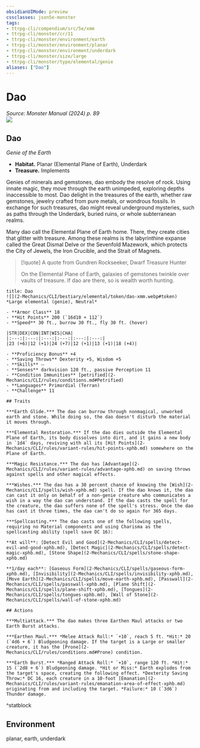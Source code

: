 ```yaml
---
obsidianUIMode: preview
cssclasses: json5e-monster
tags:
- ttrpg-cli/compendium/src/5e/xmm
- ttrpg-cli/monster/cr/11
- ttrpg-cli/monster/environment/earth
- ttrpg-cli/monster/environment/planar
- ttrpg-cli/monster/environment/underdark
- ttrpg-cli/monster/size/large
- ttrpg-cli/monster/type/elemental/genie
aliases: ["Dao"]
---
```

# Dao
*Source: Monster Manual (2024) p. 89*  
![](2-Mechanics/CLI/bestiary/elemental/img/dao.webp#right)

## Dao

*Genie of the Earth*

- **Habitat.** Planar (Elemental Plane of Earth), Underdark  
- **Treasure.** Implements  

Genies of minerals and gemstones, dao embody the resolve of rock. Using innate magic, they move through the earth unimpeded, exploring depths inaccessible to most. Dao delight in the treasures of the earth, whether raw gemstones, jewelry crafted from pure metals, or wondrous fossils. In exchange for such treasures, dao might reveal underground mysteries, such as paths through the Underdark, buried ruins, or whole subterranean realms.

Many dao call the Elemental Plane of Earth home. There, they create cities that glitter with treasure. Among these realms is the labyrinthine expanse called the Great Dismal Delve or the Sevenfold Mazework, which protects the City of Jewels, the Iron Crucible, and the Strait of Magnets.

> [!quote] A quote from Gundren Rockseeker, Dwarf Treasure Hunter  
> 
> On the Elemental Plane of Earth, galaxies of gemstones twinkle over vaults of treasure. If dao are there, so is wealth worth hunting.


```ad-statblock
title: Dao
![](2-Mechanics/CLI/bestiary/elemental/token/dao-xmm.webp#token)
*Large elemental (genie), Neutral*

- **Armor Class** 18 
- **Hit Points** 200 (`16d10 + 112`) 
- **Speed** 30 ft., burrow 30 ft., fly 30 ft. (hover)

|STR|DEX|CON|INT|WIS|CHA|
|:---:|:---:|:---:|:---:|:---:|:---:|
|23 (+6)|12 (+1)|24 (+7)|12 (+1)|13 (+1)|18 (+4)|

- **Proficiency Bonus** +4
- **Saving Throws** Dexterity +5, Wisdom +5
- **Skills** ⏤
- **Senses** darkvision 120 ft., passive Perception 11
- **Condition Immunities** [petrified](2-Mechanics/CLI/rules/conditions.md#Petrified)
- **Languages** Primordial (Terran)
- **Challenge** 11

## Traits

***Earth Glide.*** The dao can burrow through nonmagical, unworked earth and stone. While doing so, the dao doesn't disturb the material it moves through.

***Elemental Restoration.*** If the dao dies outside the Elemental Plane of Earth, its body dissolves into dirt, and it gains a new body in `1d4` days, reviving with all its [Hit Points](2-Mechanics/CLI/rules/variant-rules/hit-points-xphb.md) somewhere on the Plane of Earth.

***Magic Resistance.*** The dao has [Advantage](2-Mechanics/CLI/rules/variant-rules/advantage-xphb.md) on saving throws against spells and other magical effects.

***Wishes.*** The dao has a 30 percent chance of knowing the [Wish](2-Mechanics/CLI/spells/wish-xphb.md) spell. If the dao knows it, the dao can cast it only on behalf of a non-genie creature who communicates a wish in a way the dao can understand. If the dao casts the spell for the creature, the dao suffers none of the spell's stress. Once the dao has cast it three times, the dao can't do so again for 365 days.

***Spellcasting.*** The dao casts one of the following spells, requiring no Material components and using Charisma as the spellcasting ability (spell save DC 16):

**At will**: [Detect Evil and Good](2-Mechanics/CLI/spells/detect-evil-and-good-xphb.md), [Detect Magic](2-Mechanics/CLI/spells/detect-magic-xphb.md), [Stone Shape](2-Mechanics/CLI/spells/stone-shape-xphb.md)

**1/day each**: [Gaseous Form](2-Mechanics/CLI/spells/gaseous-form-xphb.md), [Invisibility](2-Mechanics/CLI/spells/invisibility-xphb.md), [Move Earth](2-Mechanics/CLI/spells/move-earth-xphb.md), [Passwall](2-Mechanics/CLI/spells/passwall-xphb.md), [Plane Shift](2-Mechanics/CLI/spells/plane-shift-xphb.md), [Tongues](2-Mechanics/CLI/spells/tongues-xphb.md), [Wall of Stone](2-Mechanics/CLI/spells/wall-of-stone-xphb.md)

## Actions

***Multiattack.*** The dao makes three Earthen Maul attacks or two Earth Burst attacks.

***Earthen Maul.*** *Melee Attack Roll:* `+10`, reach 5 ft. *Hit:* 20 (`4d6 + 6`) Bludgeoning damage. If the target is a Large or smaller creature, it has the [Prone](2-Mechanics/CLI/rules/conditions.md#Prone) condition.

***Earth Burst.*** *Ranged Attack Roll:* `+10`, range 120 ft. *Hit:* 15 (`2d8 + 6`) Bludgeoning damage. *Hit or Miss:* Earth explodes from the target's space, creating the following effect. *Dexterity Saving Throw:* DC 16, each creature in a 10-foot [Emanation](2-Mechanics/CLI/rules/variant-rules/emanation-area-of-effect-xphb.md) originating from and including the target. *Failure:* 10 (`3d6`) Thunder damage.
```
^statblock

## Environment

planar, earth, underdark
